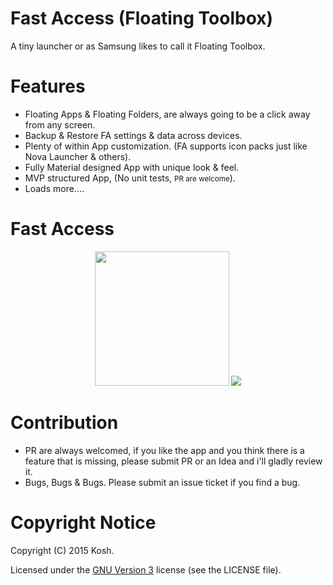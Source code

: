 # Fast Access (Floating Toolbox)
A tiny launcher or as Samsung likes to call it Floating Toolbox.

Features 
======
* Floating Apps & Floating Folders, are always going to be a click away from any screen.
* Backup & Restore FA settings & data across devices.
* Plenty of within App customization. (FA supports icon packs just like Nova Launcher & others).
* Fully Material designed App with unique look & feel.
* MVP structured App, (No unit tests, <small>PR are welcome</small>).
* Loads more....



Fast Access 
=======

<p align="center">
<img src="https://raw.github.com/k0shk0sh/Fast-Access-Floating-Toolbox-/master/art/web_hi_res_512.png" width="215" height="215"/>
<img src="https://raw.github.com/k0shk0sh/Fast-Access-Floating-Toolbox-/master/art/1024x500.png"/>
</p>


# Contribution

- PR are always welcomed, if you like the app and you think there is a feature that is missing, please submit PR or an Idea 
and i'll gladly review it.
- Bugs, Bugs & Bugs. Please submit an issue ticket if you find a bug.

# Copyright Notice

Copyright (C) 2015 Kosh. 

Licensed under the [GNU Version 3](https://www.gnu.org/licenses/gpl-3.0.en.html)
license (see the LICENSE file).

